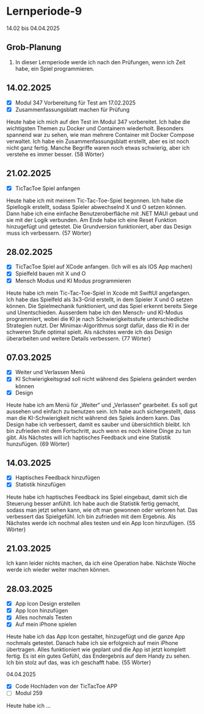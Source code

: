 # Lernperiode-9

14.02 bis 04.04.2025

## Grob-Planung

1. In dieser Lernperiode werde ich nach den Prüfungen, wenn ich Zeit habe, ein Spiel programmieren.

## 14.02.2025

- [x] Modul 347 Vorbereitung für Test am 17.02.2025
- [x] Zusammenfassungsblatt machen für Prüfung

Heute habe ich mich auf den Test im Modul 347 vorbereitet. Ich habe die wichtigsten Themen zu Docker und Containern wiederholt. Besonders spannend war zu sehen, wie man mehrere Container mit Docker Compose verwaltet. Ich habe ein Zusammenfassungsblatt erstellt, aber es ist noch nicht ganz fertig. Manche Begriffe waren noch etwas schwierig, aber ich verstehe es immer besser. {58 Wörter}

## 21.02.2025

- [x] TicTacToe Spiel anfangen

Heute habe ich mit meinem Tic-Tac-Toe-Spiel begonnen. Ich habe die Spiellogik erstellt, sodass Spieler abwechselnd X und O setzen können. Dann habe ich eine einfache Benutzeroberfläche mit .NET MAUI gebaut und sie mit der Logik verbunden. Am Ende habe ich eine Reset Funktion hinzugefügt und getestet. Die Grundversion funktioniert, aber das Design muss ich verbessern. {57 Wörter}

## 28.02.2025

- [x] TicTacToe Spiel auf XCode anfangen. (Ich will es als IOS App machen)
- [x] Spielfeld bauen mit X und O
- [x] Mensch Modus und KI Modus programmieren

Heute habe ich mein Tic-Tac-Toe-Spiel in Xcode mit SwiftUI angefangen. Ich habe das Spielfeld als 3x3-Grid erstellt, in dem Spieler X und O setzen können. Die Spielmechanik funktioniert, und das Spiel erkennt bereits Siege und Unentschieden. Ausserdem habe ich den Mensch- und KI-Modus programmiert, wobei die KI je nach Schwierigkeitsstufe unterschiedliche Strategien nutzt. Der Minimax-Algorithmus sorgt dafür, dass die KI in der schweren Stufe optimal spielt. Als nächstes werde ich das Design überarbeiten und weitere Details verbessern. {77 Wörter}

## 07.03.2025

- [x] Weiter und Verlassen Menü
- [x] KI Schwierigkeitsgrad soll nicht während des Spielens geändert werden können
- [x] Design

Heute habe ich am Menü für „Weiter“ und „Verlassen“ gearbeitet. Es soll gut aussehen und einfach zu benutzen sein. Ich habe auch sichergestellt, dass man die KI-Schwierigkeit nicht während des Spiels ändern kann. Das Design habe ich verbessert, damit es sauber und übersichtlich bleibt. Ich bin zufrieden mit dem Fortschritt, auch wenn es noch kleine Dinge zu tun gibt. Als Nächstes will ich haptisches Feedback und eine Statistik hunzufügen. {69 Wörter}

## 14.03.2025

- [x] Haptisches Feedback hinzufügen
- [x] Statistik hinzufügen

Heute habe ich haptisches Feedback ins Spiel eingebaut, damit sich die Steuerung besser anfühlt. Ich habe auch die Statistik fertig gemacht, sodass man jetzt sehen kann, wie oft man gewonnen oder verloren hat. Das verbessert das Spielgefühl. Ich bin zufrieden mit dem Ergebnis. Als Nächstes werde ich nochmal alles testen und ein App Icon hinzufügen. {55 Wörter}

## 21.03.2025

Ich kann leider nichts machen, da ich eine Operation habe. Nächste Woche werde ich wieder weiter machen können.

## 28.03.2025

- [x] App Icon Design erstellen
- [x] App Icon hinzufügen
- [x] Alles nochmals Testen
- [x] Auf mein iPhone spielen

Heute habe ich das App Icon gestaltet, hinzugefügt und die ganze App nochmals getestet. Danach habe ich sie erfolgreich auf mein iPhone übertragen. Alles funktioniert wie geplant und die App ist jetzt komplett fertig. Es ist ein gutes Gefühl, das Endergebnis auf dem Handy zu sehen. Ich bin stolz auf das, was ich geschafft habe. {55 Wörter}

04.04.2025

- [x] Code Hochladen von der TicTacToe APP
- [ ] Modul 259

Heute habe ich ...

